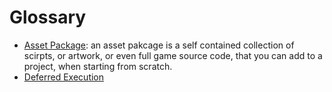 # Glossary
- [Asset Package](#): an asset pakcage is a self contained collection of scirpts, or artwork, or even full game source code, that you can add to a project, when starting from scratch.
- [Deferred Execution](https://blogs.msdn.microsoft.com/charlie/2007/12/10/linq-and-deferred-execution/)
